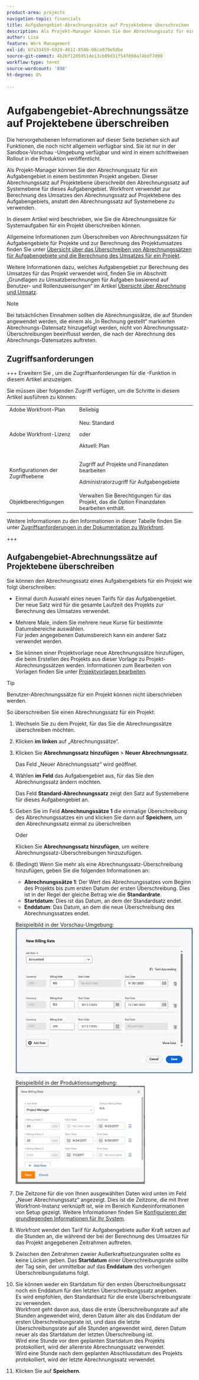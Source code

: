 ```yaml
---
product-area: projects
navigation-topic: financials
title: Aufgabengebiet-Abrechnungssätze auf Projektebene überschreiben
description: Als Projekt-Manager können Sie den Abrechnungssatz für ein Aufgabengebiet in einem bestimmten Projekt angeben. Dieser Abrechnungssatz auf Projektebene überschreibt den Abrechnungssatz auf Systemebene für dieses Aufgabengebiet. Workfront verwendet zur Berechnung des Umsatzes den Abrechnungssatz auf Projektebene des Aufgabengebiets, anstatt den Abrechnungssatz auf Systemebene zu verwenden.
author: Lisa
feature: Work Management
exl-id: b7a33459-6929-4611-8546-06ca979e5dbe
source-git-commit: 4b2bf1205951de13cb09d31f54f890a74bdf7d98
workflow-type: tm+mt
source-wordcount: '898'
ht-degree: 0%

---
```


# Aufgabengebiet-Abrechnungssätze auf Projektebene überschreiben

<span class="preview">Die hervorgehobenen Informationen auf dieser Seite beziehen sich auf Funktionen, die noch nicht allgemein verfügbar sind. Sie ist nur in der Sandbox-Vorschau -Umgebung verfügbar und wird in einem schrittweisen Rollout in die Produktion veröffentlicht.</span>

Als Projekt-Manager können Sie den Abrechnungssatz für ein Aufgabengebiet in einem bestimmten Projekt angeben. Dieser Abrechnungssatz auf Projektebene überschreibt den Abrechnungssatz auf Systemebene für dieses Aufgabengebiet. Workfront verwendet zur Berechnung des Umsatzes den Abrechnungssatz auf Projektebene des Aufgabengebiets, anstatt den Abrechnungssatz auf Systemebene zu verwenden.

In diesem Artikel wird beschrieben, wie Sie die Abrechnungssätze für Systemaufgaben für ein Projekt überschreiben können.

Allgemeine Informationen zum Überschreiben von Abrechnungssätzen für Aufgabengebiete für Projekte und zur Berechnung des Projektumsatzes finden Sie unter [Übersicht über das Überschreiben von Abrechnungssätzen für Aufgabengebiete und die Berechnung des Umsatzes für ein Projekt](../../../manage-work/projects/project-finances/override-role-billing-rates-and-calculate-project-revenue.md).

Weitere Informationen dazu, welches Aufgabengebiet zur Berechnung des Umsatzes für das Projekt verwendet wird, finden Sie im Abschnitt „Grundlagen zu Umsatzberechnungen für Aufgaben basierend auf Benutzer- und Rollenzuweisungen“ im Artikel [Übersicht über Abrechnung und Umsatz](../../../manage-work/projects/project-finances/billing-and-revenue-overview.md).

>[!NOTE]
>
>Bei tatsächlichen Einnahmen sollten die Abrechnungssätze, die auf Stunden angewendet werden, die einem als „In Rechnung gestellt“ markierten Abrechnungs-Datensatz hinzugefügt werden, nicht von Abrechnungssatz-Überschreibungen beeinflusst werden, die nach der Abrechnung des Abrechnungs-Datensatzes auftreten.

## Zugriffsanforderungen

+++ Erweitern Sie , um die Zugriffsanforderungen für die -Funktion in diesem Artikel anzuzeigen.

Sie müssen über folgenden Zugriff verfügen, um die Schritte in diesem Artikel ausführen zu können:

<table style="table-layout:auto"> 
 <col> 
 <col> 
 <tbody> 
  <tr> 
   <td role="rowheader">Adobe Workfront-Plan</td> 
   <td>Beliebig</td> 
  </tr> 
  <tr> 
   <td role="rowheader">Adobe Workfront-Lizenz</td> 
   <td>
   <p>Neu: Standard</p>
   <p>oder</p>
   <p>Aktuell: Plan</p></td> 
  </tr> 
  <tr> 
   <td role="rowheader">Konfigurationen der Zugriffsebene</td> 
   <td> <p>Zugriff auf Projekte und Finanzdaten bearbeiten</p> <p>Administratorzugriff für Aufgabengebiete</p></td> 
  </tr> 
  <tr> 
   <td role="rowheader">Objektberechtigungen</td> 
   <td>Verwalten Sie Berechtigungen für das Projekt, das die Option Finanzdaten bearbeiten enthält. </td> 
  </tr> 
 </tbody> 
</table>

Weitere Informationen zu den Informationen in dieser Tabelle finden Sie unter [Zugriffsanforderungen in der Dokumentation zu Workfront](/help/quicksilver/administration-and-setup/add-users/access-levels-and-object-permissions/access-level-requirements-in-documentation.md).

+++

## Aufgabengebiet-Abrechnungssätze auf Projektebene überschreiben

Sie können den Abrechnungssatz eines Aufgabengebiets für ein Projekt wie folgt überschreiben:

* Einmal durch Auswahl eines neuen Tarifs für das Aufgabengebiet.\
  Der neue Satz wird für die gesamte Laufzeit des Projekts zur Berechnung des Umsatzes verwendet.

* Mehrere Male, indem Sie mehrere neue Kurse für bestimmte Datumsbereiche auswählen.\
  Für jeden angegebenen Datumsbereich kann ein anderer Satz verwendet werden.

* Sie können einer Projektvorlage neue Abrechnungssätze hinzufügen, die beim Erstellen des Projekts aus dieser Vorlage zu Projekt-Abrechnungssätzen werden. Informationen zum Bearbeiten von Vorlagen finden Sie unter [Projektvorlagen bearbeiten](/help/quicksilver/manage-work/projects/create-and-manage-templates/edit-templates.md).

>[!TIP]
>
>Benutzer-Abrechnungssätze für ein Projekt können nicht überschrieben werden.

So überschreiben Sie einen Abrechnungssatz für ein Projekt:

1. Wechseln Sie zu dem Projekt, für das Sie die Abrechnungssätze überschreiben möchten.
1. Klicken **im linken** auf „Abrechnungssätze“.
1. Klicken Sie **Abrechnungssatz hinzufügen** > **Neuer Abrechnungssatz**.

   Das Feld „Neuer Abrechnungssatz“ wird geöffnet.

1. Wählen **im Feld** das Aufgabengebiet aus, für das Sie den Abrechnungssatz ändern möchten.

   Das Feld **Standard-Abrechnungssatz** zeigt den Satz auf Systemebene für dieses Aufgabengebiet an.

1. Geben Sie im Feld **Abrechnungssätze 1** die einmalige Überschreibung des Abrechnungssatzes ein und klicken Sie dann auf **Speichern**, um den Abrechnungssatz einmal zu überschreiben

   Oder

   Klicken Sie **Abrechnungssatz hinzufügen**, um weitere Abrechnungssatz-Überschreibungen hinzuzufügen.

1. (Bedingt) Wenn Sie mehr als eine Abrechnungssatz-Überschreibung hinzufügen, geben Sie die folgenden Informationen an:

   * **Abrechnungssätze 1**: Der Wert des Abrechnungssatzes vom Beginn des Projekts bis zum ersten Datum der ersten Überschreibung. Dies ist in der Regel der gleiche Betrag wie die **Standardrate**.
   * **Startdatum**: Dies ist das Datum, an dem der Standardsatz endet.
   * **Enddatum**: Das Datum, an dem die neue Überschreibung des Abrechnungssatzes endet.

   <span class="preview">Beispielbild in der Vorschau-Umgebung:</span>
   ![Abrechnungssätze mit Überschreibungsdaten](assets/billing-rates-093025.png)

   Beispielbild in der Produktionsumgebung:
   ![Abrechnungssätze mit Überschreibungsdaten](assets/new-billing-rate-with-adjustment-dates-350x266.png)

1. Die Zeitzone für die von Ihnen ausgewählten Daten wird unten im Feld „Neuer Abrechnungssatz“ angezeigt. Dies ist die Zeitzone, die mit Ihrer Workfront-Instanz verknüpft ist, wie im Bereich Kundeninformationen von Setup gezeigt. Weitere Informationen finden Sie [Konfigurieren der grundlegenden Informationen für Ihr System](../../../administration-and-setup/get-started-wf-administration/configure-basic-info.md).
1. Workfront wendet den Tarif für Aufgabengebiete außer Kraft setzen auf die Stunden an, die während der bei der Berechnung des Umsatzes für das Projekt angegebenen Zeitrahmen auftreten.
1. Zwischen den Zeitrahmen zweier Außerkraftsetzungsraten sollte es keine Lücken geben. Das **Startdatum** einer Überschreibungsrate sollte der Tag sein, der unmittelbar auf das **Enddatum** des vorherigen Überschreibungsdatums folgt.

1. Sie können weder ein Startdatum für den ersten Überschreibungssatz noch ein Enddatum für den letzten Überschreibungssatz angeben.\
   Es wird empfohlen, den Standardsatz für die erste Überschreibungsrate zu verwenden.\
   Workfront geht davon aus, dass die erste Überschreibungsrate auf alle Stunden angewendet wird, deren Datum älter als das Enddatum der ersten Überschreibungsrate ist, und dass die letzte Überschreibungsrate auf alle Stunden angewendet wird, deren Datum neuer als das Startdatum der letzten Überschreibung ist.\
   Wird eine Stunde vor dem geplanten Startdatum des Projekts protokolliert, wird der allererste Abrechnungssatz verwendet.\
   Wird eine Stunde nach dem geplanten Abschlussdatum des Projekts protokolliert, wird der letzte Abrechnungssatz verwendet.

1. Klicken Sie auf **Speichern**.
